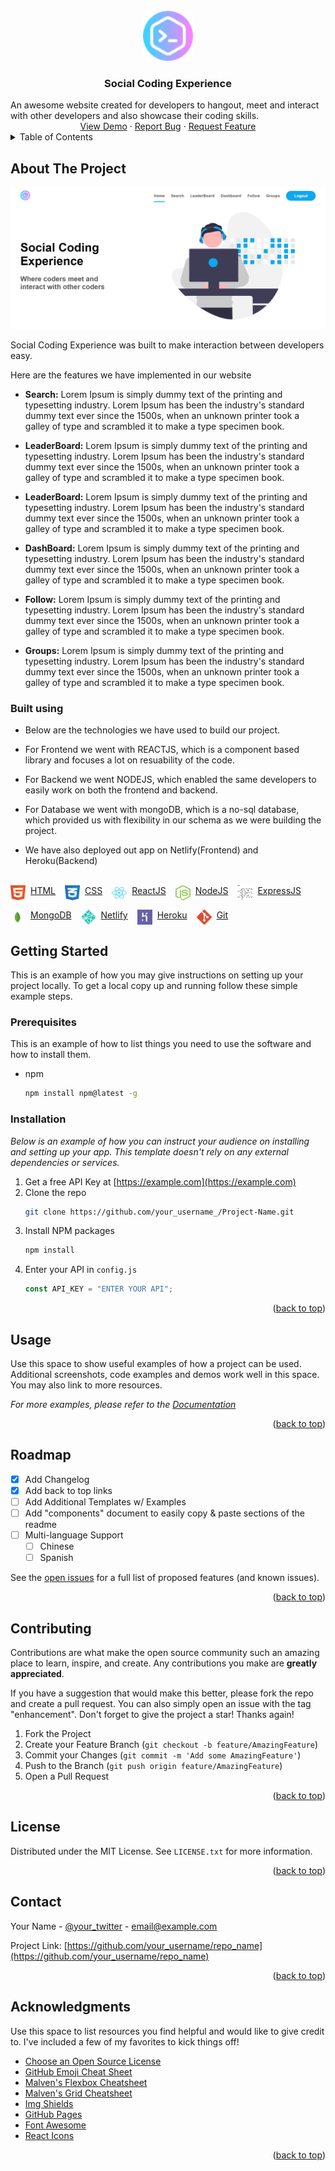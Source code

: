 <!--
*** Thanks for checking out the Best-README-Template. If you have a suggestion
*** that would make this better, please fork the repo and create a pull request
*** or simply open an issue with the tag "enhancement".
*** Don't forget to give the project a star!
*** Thanks again! Now go create something AMAZING! :D
-->

<!-- PROJECT SHIELDS -->
<!--
*** I'm using markdown "reference style" links for readability.
*** Reference links are enclosed in brackets [ ] instead of parentheses ( ).
*** See the bottom of this document for the declaration of the reference variables
*** for contributors-url, forks-url, etc. This is an optional, concise syntax you may use.
*** https://www.markdownguide.org/basic-syntax/#reference-style-links
-->

<!-- PROJECT LOGO -->
<br />
<div id="top">
    <div align="center">
        <a href="https://github.com/Rohit21Je2k/NullPointerException_1_SOCIAL_CODING_EXPERIENCE">
        <img src="images/logo.png" alt="Logo" width="80" height="80">
        </a>
    </div>
    <h3 align="center">Social Coding Experience</h3>
    <p style="max-width: 700px; margin: 0 auto">
        An awesome website created for developers to hangout, meet and interact with other developers and also showcase their coding skills.
    </p>
    <div align="center">
    <a href="https://socialcoding.netlify.app/">View Demo</a>
    ·
    <a href="https://github.com/Rohit21Je2k/NullPointerException_1_SOCIAL_CODING_EXPERIENCE/issues">Report Bug</a>
    ·
    <a href="https://github.com/Rohit21Je2k/NullPointerException_1_SOCIAL_CODING_EXPERIENCE/issues">Request Feature</a>
    </div>
</div>

<!-- TABLE OF CONTENTS -->
<details>
  <summary>Table of Contents</summary>
  <ol>
    <li>
      <a href="#about-the-project">About The Project</a>
      <ul>
        <li><a href="#built-with">Built With</a></li>
      </ul>
    </li>
    <li>
      <a href="#getting-started">Getting Started</a>
      <ul>
        <li><a href="#prerequisites">Prerequisites</a></li>
        <li><a href="#installation">Installation</a></li>
      </ul>
    </li>
    <li><a href="#usage">Usage</a></li>
    <li><a href="#roadmap">Roadmap</a></li>
    <li><a href="#contributing">Contributing</a></li>
    <li><a href="#license">License</a></li>
    <li><a href="#contact">Contact</a></li>
    <li><a href="#acknowledgments">Acknowledgments</a></li>
  </ol>
</details>

<!-- ABOUT THE PROJECT -->

## About The Project

<img src="images/home.png" alt="home">

<br />

Social Coding Experience was built to make interaction between developers easy.

Here are the features we have implemented in our website

- **Search:**
  Lorem Ipsum is simply dummy text of the printing and typesetting industry. Lorem Ipsum has been the industry's standard dummy text ever since the 1500s, when an unknown printer took a galley of type and scrambled it to make a type specimen book.

- **LeaderBoard:**
  Lorem Ipsum is simply dummy text of the printing and typesetting industry. Lorem Ipsum has been the industry's standard dummy text ever since the 1500s, when an unknown printer took a galley of type and scrambled it to make a type specimen book.

- **LeaderBoard:**
  Lorem Ipsum is simply dummy text of the printing and typesetting industry. Lorem Ipsum has been the industry's standard dummy text ever since the 1500s, when an unknown printer took a galley of type and scrambled it to make a type specimen book.

- **DashBoard:**
  Lorem Ipsum is simply dummy text of the printing and typesetting industry. Lorem Ipsum has been the industry's standard dummy text ever since the 1500s, when an unknown printer took a galley of type and scrambled it to make a type specimen book.

- **Follow:**
  Lorem Ipsum is simply dummy text of the printing and typesetting industry. Lorem Ipsum has been the industry's standard dummy text ever since the 1500s, when an unknown printer took a galley of type and scrambled it to make a type specimen book.

- **Groups:**
  Lorem Ipsum is simply dummy text of the printing and typesetting industry. Lorem Ipsum has been the industry's standard dummy text ever since the 1500s, when an unknown printer took a galley of type and scrambled it to make a type specimen book.

### Built using

- Below are the technologies we have used to build our project.

- For Frontend we went with REACTJS, which is a component based library and focuses a lot on resuability of the code.

- For Backend we went NODEJS, which enabled the same developers to easily work on both the frontend and backend.

- For Database we went with mongoDB, which is a no-sql database, which provided us with flexibility in our schema as we were building the project.

- We have also deployed out app on Netlify(Frontend) and Heroku(Backend)

<br />

<div style="display:flex; align-items: center; gap: 15px; flex-wrap: wrap">
<!-- HTML -->
<a href="https://www.w3.org/Style/CSS/Overview.en.html" style="display:flex; gap: 8px">
<img src="images/icons/html.svg" width="24px" height="24px">
HTML
</a>
<!-- CSS -->
<a href="https://www.w3.org/Style/CSS/Overview.en.html" style="display:flex; gap: 8px">
<img src="images/icons/css.svg" width="24px" height="24px">
CSS
</a>
<!-- ReactJS -->
<a href="https://reactjs.org/" style="display:flex; gap: 8px">
<img src="images/icons/react.svg" width="24px" height="24px">
ReactJS
</a>
<!-- NodeJS -->
<a href="https://reactjs.org/" style="display:flex; gap: 8px">
<img src="images/icons/nodejs.svg" width="24px" height="24px">
NodeJS
</a>
<!-- ExpressJS -->
<a href="https://reactjs.org/" style="display:flex; gap: 8px">
<img src="images/icons/express.svg" width="24px" height="24px">
ExpressJS
</a>
<!-- MongoDB -->
<a href="https://reactjs.org/" style="display:flex; gap: 8px">
<img src="images/icons/mongodb.svg" width="24px" height="24px">
MongoDB
</a>
<!-- ReactJS -->
<a href="https://reactjs.org/" style="display:flex; gap: 8px">
<img src="images/icons/netlify.svg" width="24px" height="24px">
Netlify
</a>
<!-- ReactJS -->
<a href="https://reactjs.org/" style="display:flex; gap: 8px">
<img src="images/icons/heroku.svg" width="24px" height="24px">
Heroku
</a>
<!-- ReactJS -->
<a href="https://reactjs.org/" style="display:flex; gap: 8px">
<img src="images/icons/git.svg" width="24px" height="24px">
Git
</a>
</div>

<!-- GETTING STARTED -->

## Getting Started

This is an example of how you may give instructions on setting up your project locally.
To get a local copy up and running follow these simple example steps.

### Prerequisites

This is an example of how to list things you need to use the software and how to install them.

- npm
  ```sh
  npm install npm@latest -g
  ```

### Installation

_Below is an example of how you can instruct your audience on installing and setting up your app. This template doesn't rely on any external dependencies or services._

1. Get a free API Key at [https://example.com](https://example.com)
2. Clone the repo
   ```sh
   git clone https://github.com/your_username_/Project-Name.git
   ```
3. Install NPM packages
   ```sh
   npm install
   ```
4. Enter your API in `config.js`
   ```js
   const API_KEY = "ENTER YOUR API";
   ```

<p align="right">(<a href="#top">back to top</a>)</p>

<!-- USAGE EXAMPLES -->

## Usage

Use this space to show useful examples of how a project can be used. Additional screenshots, code examples and demos work well in this space. You may also link to more resources.

_For more examples, please refer to the [Documentation](https://example.com)_

<p align="right">(<a href="#top">back to top</a>)</p>

<!-- ROADMAP -->

## Roadmap

- [x] Add Changelog
- [x] Add back to top links
- [ ] Add Additional Templates w/ Examples
- [ ] Add "components" document to easily copy & paste sections of the readme
- [ ] Multi-language Support
  - [ ] Chinese
  - [ ] Spanish

See the [open issues](https://github.com/othneildrew/Best-README-Template/issues) for a full list of proposed features (and known issues).

<p align="right">(<a href="#top">back to top</a>)</p>

<!-- CONTRIBUTING -->

## Contributing

Contributions are what make the open source community such an amazing place to learn, inspire, and create. Any contributions you make are **greatly appreciated**.

If you have a suggestion that would make this better, please fork the repo and create a pull request. You can also simply open an issue with the tag "enhancement".
Don't forget to give the project a star! Thanks again!

1. Fork the Project
2. Create your Feature Branch (`git checkout -b feature/AmazingFeature`)
3. Commit your Changes (`git commit -m 'Add some AmazingFeature'`)
4. Push to the Branch (`git push origin feature/AmazingFeature`)
5. Open a Pull Request

<p align="right">(<a href="#top">back to top</a>)</p>

<!-- LICENSE -->

## License

Distributed under the MIT License. See `LICENSE.txt` for more information.

<p align="right">(<a href="#top">back to top</a>)</p>

<!-- CONTACT -->

## Contact

Your Name - [@your_twitter](https://twitter.com/your_username) - email@example.com

Project Link: [https://github.com/your_username/repo_name](https://github.com/your_username/repo_name)

<p align="right">(<a href="#top">back to top</a>)</p>

<!-- ACKNOWLEDGMENTS -->

## Acknowledgments

Use this space to list resources you find helpful and would like to give credit to. I've included a few of my favorites to kick things off!

- [Choose an Open Source License](https://choosealicense.com)
- [GitHub Emoji Cheat Sheet](https://www.webpagefx.com/tools/emoji-cheat-sheet)
- [Malven's Flexbox Cheatsheet](https://flexbox.malven.co/)
- [Malven's Grid Cheatsheet](https://grid.malven.co/)
- [Img Shields](https://shields.io)
- [GitHub Pages](https://pages.github.com)
- [Font Awesome](https://fontawesome.com)
- [React Icons](https://react-icons.github.io/react-icons/search)

<p align="right">(<a href="#top">back to top</a>)</p>

<!-- MARKDOWN LINKS & IMAGES -->
<!-- https://www.markdownguide.org/basic-syntax/#reference-style-links -->

[contributors-shield]: https://img.shields.io/github/contributors/othneildrew/Best-README-Template.svg?style=for-the-badge
[contributors-url]: https://github.com/othneildrew/Best-README-Template/graphs/contributors
[forks-shield]: https://img.shields.io/github/forks/othneildrew/Best-README-Template.svg?style=for-the-badge
[forks-url]: https://github.com/othneildrew/Best-README-Template/network/members
[stars-shield]: https://img.shields.io/github/stars/othneildrew/Best-README-Template.svg?style=for-the-badge
[stars-url]: https://github.com/othneildrew/Best-README-Template/stargazers
[issues-shield]: https://img.shields.io/github/issues/othneildrew/Best-README-Template.svg?style=for-the-badge
[issues-url]: https://github.com/othneildrew/Best-README-Template/issues
[license-shield]: https://img.shields.io/github/license/othneildrew/Best-README-Template.svg?style=for-the-badge
[license-url]: https://github.com/othneildrew/Best-README-Template/blob/master/LICENSE.txt
[linkedin-shield]: https://img.shields.io/badge/-LinkedIn-black.svg?style=for-the-badge&logo=linkedin&colorB=555
[linkedin-url]: https://linkedin.com/in/othneildrew
[product-screenshot]: images/screenshot.png
